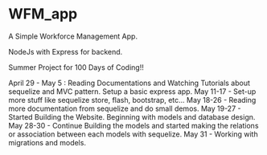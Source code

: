 # WFM_app
A Simple Workforce Management App.


NodeJs with Express for backend.

Summer Project for 100 Days of Coding!!

April 29 - May 5 : Reading Documentations and Watching Tutorials about sequelize and MVC pattern. Setup a basic express app.
May 11-17 - Set-up more stuff like sequelize store, flash, bootstrap, etc...
May 18-26 - Reading more documentation from sequelize and do small demos.
May 19-27 - Started Building the Website. Beginning with models and database design.
May 28-30 - Continue Building the models and started making the relations or association between each models with sequelize.
May 31 - Working with migrations and models.